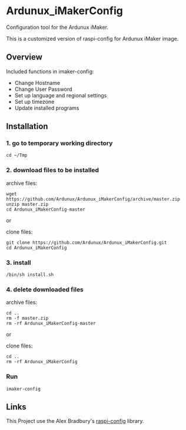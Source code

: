 # Ardunux_iMakerConfig
Configuration tool for the Ardunux iMaker.

This is a customized version of raspi-config for Ardunux iMaker image.

## Overview
Included functions in imaker-config:
* Change Hostname
* Change User Password
* Set up language and regional settings
* Set up timezone
* Update installed programs

## Installation

### 1. go to temporary working directory
```
cd ~/Tmp
```

### 2. download files to be installed

archive files:
```
wget https://github.com/Ardunux/Ardunux_iMakerConfig/archive/master.zip
unzip master.zip
cd Ardunux_iMakerConfig-master
```

or

clone files:
```
git clone https://github.com/Ardunux/Ardunux_iMakerConfig.git
cd Ardunux_iMakerConfig
```

### 3. install

```
/bin/sh install.sh
```

### 4. delete downloaded files

archive files:
```
cd ..
rm -f master.zip
rm -rf Ardunux_iMakerConfig-master
```

or

clone files:
```
cd ..
rm -rf Ardunux_iMakerConfig
```


### Run
```
imaker-config
```

## Links

This Project use the Alex Bradbury's [raspi-config](https://github.com/asb/raspi-config) library.
